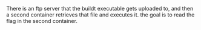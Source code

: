 There is an ftp server that the buildt executable gets uploaded to, and then a second container retrieves that file and executes it. the goal is to read the flag in the second container.